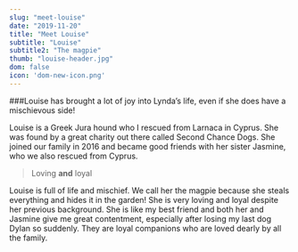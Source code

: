 ```yaml
---
slug: "meet-louise"
date: "2019-11-20"
title: "Meet Louise"
subtitle: "Louise"
subtitle2: "The magpie"
thumb: "louise-header.jpg"
dom: false
icon: 'dom-new-icon.png'
---
```


###Louise has brought a lot of joy into Lynda’s life, even if she does have a mischievous side! 

Louise is a Greek Jura hound who I rescued from Larnaca in Cyprus. She was found by a great charity out there called Second Chance Dogs. She joined our family in 2016 and became good friends with her sister Jasmine, who we also rescued from Cyprus. 

> Loving **and** loyal

Louise is full of life and mischief. We call her the magpie because she steals everything and hides it in the garden! She is very loving and loyal despite her previous background. She is like my best friend and both her and Jasmine give me great contentment, especially after losing my last dog Dylan so suddenly. They are loyal companions who are loved dearly by all the family. 